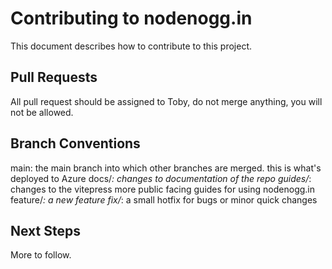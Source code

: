 # Contributing to nodenogg.in 

This document describes how to contribute to this project.

## Pull Requests

All pull request should be assigned to Toby, do not merge anything, you will not be allowed.

## Branch Conventions

main: the main branch into which other branches are merged. this is what's deployed to Azure
docs/_: changes to documentation of the repo
guides/_: changes to the vitepress more public facing guides for using nodenogg.in
feature/_: a new feature
fix/_: a small hotfix for bugs or minor quick changes

## Next Steps

More to follow.
